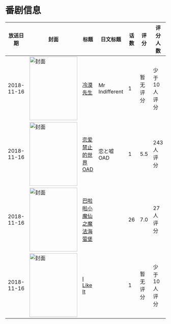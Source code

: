 # 番剧信息

|放送日期|封面|标题|日文标题|话数|评分|评分人数|
|---|---|---|---|---|---|---|
|2018-11-16|<img src="https://lain.bgm.tv/pic/cover/c/1a/65/295393_4C55y.jpg" alt="封面" style="width:150px;height:200px;object-fit:cover;">|[冷漠先生](https://bangumi.tv/subject/295393)|Mr Indifferent|1|暂无评分|少于10人评分|
|2018-11-16|<img src="https://lain.bgm.tv/pic/cover/c/81/58/242617_bvOVb.jpg" alt="封面" style="width:150px;height:200px;object-fit:cover;">|[恋爱禁止的世界 OAD](https://bangumi.tv/subject/242617)|恋と嘘 OAD|1|5.5|243人评分|
|2018-11-16|<img src="https://lain.bgm.tv/pic/cover/c/93/d9/267381_6udIF.jpg" alt="封面" style="width:150px;height:200px;object-fit:cover;">|[巴啦啦小魔仙之魔法海萤堡](https://bangumi.tv/subject/267381)||26|7.0|27人评分|
|2018-11-16|<img src="https://lain.bgm.tv/pic/cover/c/10/7c/404730_JQzW3.jpg" alt="封面" style="width:150px;height:200px;object-fit:cover;">|[I Like It](https://bangumi.tv/subject/404730)||1|暂无评分|少于10人评分|
